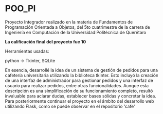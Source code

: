 # POO_PI
Proyecto Integrador realizado en la materia de Fundamentos de Programación Orientada a Objetos, del 5to cuatrimestre de la carrera de Ingeniería en Computación de la Universidad Politécnica de Querétaro

**La calificación final del proyecto fue 10**

Herramientas usadas:

python -> Tkinter, SQLite

En esencia, desarrollé la idea de un sistema de gestión de pedidos para una cafetería universitaria utilizando la biblioteca tkinter. Esto incluyó la creación de una interfaz de administrador para gestionar pedidos y una interfaz de usuario para realizar pedidos, entre otras funcionalidades. Aunque esta descripción es una simplificación de su funcionamiento completo, resultó invaluable para aclarar dudas, establecer bases sólidas y concretar la idea. Para posteriormente continuar el proyecto en el ámbito del desarrollo web utilizando Flask, como se puede observar en el repositorio 'cafe'
